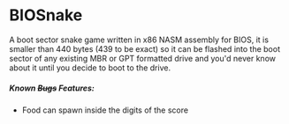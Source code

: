 # BIOSnake

A boot sector snake game written in x86 NASM assembly for BIOS, it is smaller than 440 bytes (439 to be exact) so it can be flashed into the boot sector of any existing MBR or GPT formatted drive and you'd never know about it until you decide to boot to the drive.

##### Known ~~Bugs~~ *Features*:
  - Food can spawn inside the digits of the score

